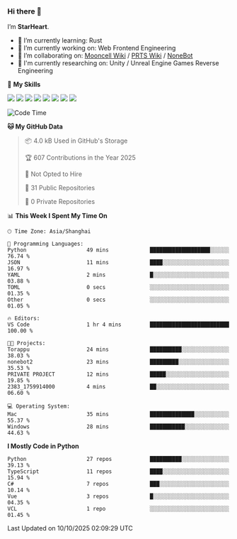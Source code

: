 ### Hi there 👋

I’m **StarHeart**.

- 🌱 I’m currently learning: Rust
- 🔭 I’m currently working on: Web Frontend Engineering
- 👯 I’m collaborating on: [Mooncell Wiki](https://fgo.wiki/) / [PRTS Wiki](http://prts.wiki/) / [NoneBot](https://github.com/nonebot)
- 🔬 I'm currently researching on: Unity / Unreal Engine Games Reverse Engineering

🌟 **My Skills**

![](https://img.shields.io/badge/-Python-3e74a2?style=flat-square&logo=Python&logoColor=fff)
![](https://img.shields.io/badge/-Node.js-339933?style=flat-square&logo=node.js&logoColor=fff)
![](https://img.shields.io/badge/-Vue-4fc08d?style=flat-square&logo=vue.js&logoColor=fff)
![](https://img.shields.io/badge/-React-2d98ce?style=flat-square&logo=React&logoColor=fff)
![](https://img.shields.io/badge/-TypeScript-3178C6?style=flat-square&logo=TypeScript&logoColor=fff)
![](https://img.shields.io/badge/-Docker-2496ED?style=flat-square&logo=Docker&logoColor=fff)
![](https://img.shields.io/badge/-Linux-000000?style=flat-square&logo=Linux&logoColor=fff)
![](https://img.shields.io/badge/-Dotnet-512bd4?style=flat-square&logo=.net&logoColor=fff)

<!--START_SECTION:waka-->
![Code Time](http://img.shields.io/badge/Code%20Time-1%2C802%20hrs%2034%20mins-blue)

**🐱 My GitHub Data** 

> 📦 4.0 kB Used in GitHub's Storage 
 > 
> 🏆 607 Contributions in the Year 2025
 > 
> 🚫 Not Opted to Hire
 > 
> 📜 31 Public Repositories 
 > 
> 🔑 0 Private Repositories 
 > 
📊 **This Week I Spent My Time On** 

```text
🕑︎ Time Zone: Asia/Shanghai

💬 Programming Languages: 
Python                   49 mins             ███████████████████░░░░░░   76.74 % 
JSON                     11 mins             ████░░░░░░░░░░░░░░░░░░░░░   16.97 % 
YAML                     2 mins              █░░░░░░░░░░░░░░░░░░░░░░░░   03.88 % 
TOML                     0 secs              ░░░░░░░░░░░░░░░░░░░░░░░░░   01.35 % 
Other                    0 secs              ░░░░░░░░░░░░░░░░░░░░░░░░░   01.05 % 

🔥 Editors: 
VS Code                  1 hr 4 mins         █████████████████████████   100.00 % 

🐱‍💻 Projects: 
Torappu                  24 mins             ██████████░░░░░░░░░░░░░░░   38.03 % 
nonebot2                 23 mins             █████████░░░░░░░░░░░░░░░░   35.53 % 
PRIVATE PROJECT          12 mins             █████░░░░░░░░░░░░░░░░░░░░   19.85 % 
2383_1759914000          4 mins              ██░░░░░░░░░░░░░░░░░░░░░░░   06.60 % 

💻 Operating System: 
Mac                      35 mins             ██████████████░░░░░░░░░░░   55.37 % 
Windows                  28 mins             ███████████░░░░░░░░░░░░░░   44.63 % 
```

**I Mostly Code in Python** 

```text
Python                   27 repos            ██████████░░░░░░░░░░░░░░░   39.13 % 
TypeScript               11 repos            ████░░░░░░░░░░░░░░░░░░░░░   15.94 % 
C#                       7 repos             ███░░░░░░░░░░░░░░░░░░░░░░   10.14 % 
Vue                      3 repos             █░░░░░░░░░░░░░░░░░░░░░░░░   04.35 % 
VCL                      1 repo              ░░░░░░░░░░░░░░░░░░░░░░░░░   01.45 % 
```




 Last Updated on 10/10/2025 02:09:29 UTC
<!--END_SECTION:waka-->
